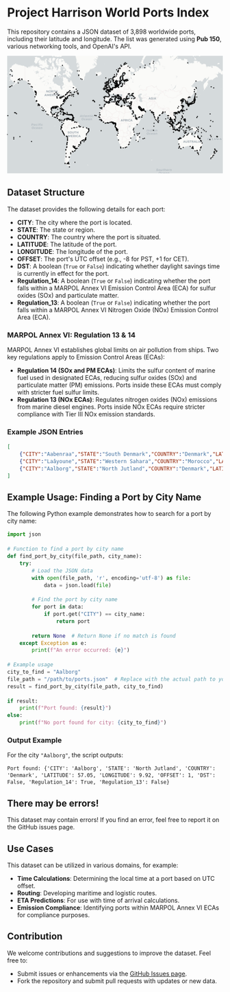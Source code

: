 # Project Harrison World Ports Index

This repository contains a JSON dataset of 3,898 worldwide ports, including their latitude and longitude. The list was generated using **Pub 150**, various networking tools, and OpenAI's API.

![World Map of Ports](map.png)

## Dataset Structure

The dataset provides the following details for each port:

- **CITY**: The city where the port is located.
- **STATE**: The state or region.
- **COUNTRY**: The country where the port is situated.
- **LATITUDE**: The latitude of the port.
- **LONGITUDE**: The longitude of the port.
- **OFFSET**: The port's UTC offset (e.g., -8 for PST, +1 for CET).
- **DST**: A boolean (`True` or `False`) indicating whether daylight savings time is currently in effect for the port.
- **Regulation_14**: A boolean (`True` or `False`) indicating whether the port falls within a MARPOL Annex VI Emission Control Area (ECA) for sulfur oxides (SOx) and particulate matter.
- **Regulation_13**: A boolean (`True` or `False`) indicating whether the port falls within a MARPOL Annex VI Nitrogen Oxide (NOx) Emission Control Area (ECA).

### MARPOL Annex VI: Regulation 13 & 14

MARPOL Annex VI establishes global limits on air pollution from ships. Two key regulations apply to Emission Control Areas (ECAs):

- **Regulation 14 (SOx and PM ECAs)**: Limits the sulfur content of marine fuel used in designated ECAs, reducing sulfur oxides (SOx) and particulate matter (PM) emissions. Ports inside these ECAs must comply with stricter fuel sulfur limits.
- **Regulation 13 (NOx ECAs)**: Regulates nitrogen oxides (NOx) emissions from marine diesel engines. Ports inside NOx ECAs require stricter compliance with Tier III NOx emission standards.

### Example JSON Entries
```json
[
    {"CITY":"Aabenraa","STATE":"South Denmark","COUNTRY":"Denmark","LATITUDE":55.04,"LONGITUDE":9.42, "OFFSET": 1, "DST": False, "Regulation_14": True, "Regulation_13": False},
    {"CITY":"Laâyoune","STATE":"Western Sahara","COUNTRY":"Morocco","LATITUDE":27.07,"LONGITUDE":-13.47, "OFFSET": 0, "DST": False, "Regulation_14": False, "Regulation_13": False},
    {"CITY":"Aalborg","STATE":"North Jutland","COUNTRY":"Denmark","LATITUDE":57.05,"LONGITUDE":9.92, "OFFSET": 1, "DST": False, "Regulation_14": True, "Regulation_13": False}
]
```

## Example Usage: Finding a Port by City Name

The following Python example demonstrates how to search for a port by city name:

```python
import json

# Function to find a port by city name
def find_port_by_city(file_path, city_name):
    try:
        # Load the JSON data
        with open(file_path, 'r', encoding='utf-8') as file:
            data = json.load(file)

        # Find the port by city name
        for port in data:
            if port.get("CITY") == city_name:
                return port

        return None  # Return None if no match is found
    except Exception as e:
        print(f"An error occurred: {e}")

# Example usage
city_to_find = "Aalborg"
file_path = "/path/to/ports.json"  # Replace with the actual path to your JSON file
result = find_port_by_city(file_path, city_to_find)

if result:
    print(f"Port found: {result}")
else:
    print(f"No port found for city: {city_to_find}")
```

### Output Example
For the city `"Aalborg"`, the script outputs:
```plaintext
Port found: {'CITY': 'Aalborg', 'STATE': 'North Jutland', 'COUNTRY': 'Denmark', 'LATITUDE': 57.05, 'LONGITUDE': 9.92, 'OFFSET': 1, 'DST': False, 'Regulation_14': True, 'Regulation_13': False}
```

## There may be errors!

This dataset may contain errors! If you find an error, feel free to report it on the GitHub issues page.

## Use Cases

This dataset can be utilized in various domains, for example:

- **Time Calculations**: Determining the local time at a port based on UTC offset.
- **Routing**: Developing maritime and logistic routes.
- **ETA Predictions**: For use with time of arrival calculations.
- **Emission Compliance**: Identifying ports within MARPOL Annex VI ECAs for compliance purposes.

## Contribution

We welcome contributions and suggestions to improve the dataset. Feel free to:

- Submit issues or enhancements via the [GitHub Issues page](#).
- Fork the repository and submit pull requests with updates or new data.
